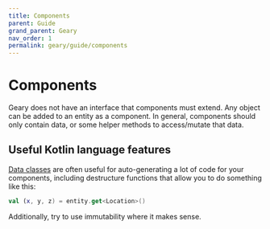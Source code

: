 ```yaml
---
title: Components 
parent: Guide 
grand_parent: Geary 
nav_order: 1
permalink: geary/guide/components
---
```


# Components

Geary does not have an interface that components must extend. Any object can be added to an entity as a component. In
general, components should only contain data, or some helper methods to access/mutate that data.

## Useful Kotlin language features

[Data classes](https://kotlinlang.org/docs/data-classes.html) are often useful for auto-generating a lot of code for
your components, including destructure functions that allow you to do something like this:

```kotlin
val (x, y, z) = entity.get<Location>()
```

Additionally, try to use immutability where it makes sense.
